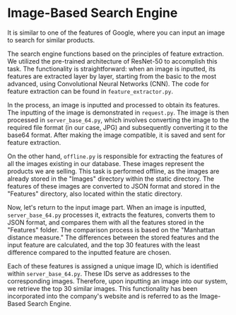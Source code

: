 # Image-Based Search Engine
It is similar to one of the features of Google, where you can input an image to search for similar products.

The search engine functions based on the principles of feature extraction. We utilized the pre-trained architecture of ResNet-50 to accomplish this task. The functionality is straightforward: when an image is inputted, its features are extracted layer by layer, starting from the basic to the most advanced, using Convolutional Neural Networks (CNN). The code for feature extraction can be found in `feature_extractor.py`.

In the process, an image is inputted and processed to obtain its features. The inputting of the image is demonstrated in `request.py`. The image is then processed in `server_base_64.py`, which involves converting the image to the required file format (in our case, JPG) and subsequently converting it to the base64 format. After making the image compatible, it is saved and sent for feature extraction.

On the other hand, `offline.py` is responsible for extracting the features of all the images existing in our database. These images represent the products we are selling. This task is performed offline, as the images are already stored in the "Images" directory within the static directory. The features of these images are converted to JSON format and stored in the "Features" directory, also located within the static directory.

Now, let's return to the input image part. When an image is inputted, `server_base_64.py` processes it, extracts the features, converts them to JSON format, and compares them with all the features stored in the "Features" folder. The comparison process is based on the "Manhattan distance measure." The differences between the stored features and the input feature are calculated, and the top 30 features with the least difference compared to the inputted feature are chosen.

Each of these features is assigned a unique image ID, which is identified within `server_base_64.py`. These IDs serve as addresses to the corresponding images. Therefore, upon inputting an image into our system, we retrieve the top 30 similar images. This functionality has been incorporated into the company's website and is referred to as the Image-Based Search Engine.





